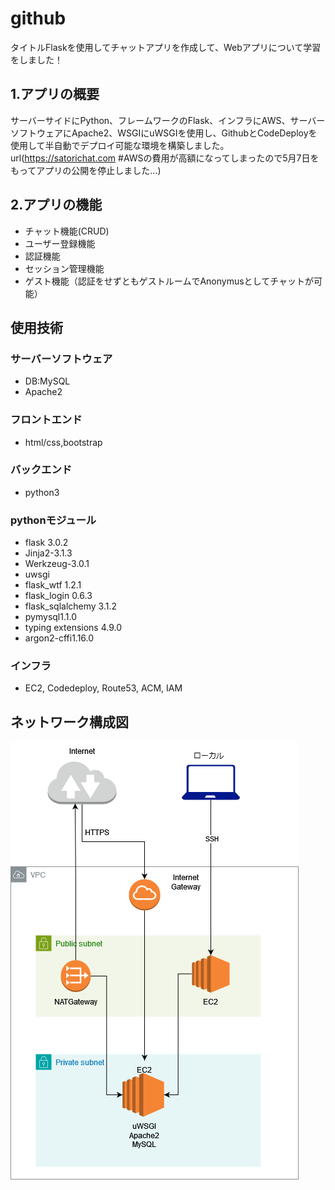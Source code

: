 # github
タイトルFlaskを使用してチャットアプリを作成して、Webアプリについて学習をしました！
## 1.アプリの概要
サーバーサイドにPython、フレームワークのFlask、インフラにAWS、サーバーソフトウェアにApache2、WSGIにuWSGIを使用し、GithubとCodeDeployを使用して半自動でデプロイ可能な環境を構築しました。
url(https://satorichat.com #AWSの費用が高額になってしまったので5月7日をもってアプリの公開を停止しました…)
## 2.アプリの機能
 - チャット機能(CRUD)
 - ユーザー登録機能
 - 認証機能
 - セッション管理機能
 - ゲスト機能（認証をせずともゲストルームでAnonymusとしてチャットが可能）
### 
## 使用技術
### サーバーソフトウェア
  - DB:MySQL
  - Apache2
### フロントエンド
 - html/css,bootstrap
### バックエンド
 - python3
### pythonモジュール
  - flask 3.0.2
  - Jinja2-3.1.3
  - Werkzeug-3.0.1
  - uwsgi
  - flask_wtf 1.2.1
  - flask_login 0.6.3
  - flask_sqlalchemy 3.1.2
  - pymysql1.1.0
  - typing extensions 4.9.0
  - argon2-cffi1.16.0
### インフラ
 - EC2, Codedeploy, Route53, ACM, IAM
## ネットワーク構成図
![network](script/network.png)



